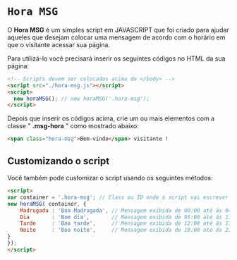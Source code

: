 # `Hora MSG`
O **Hora MSG** é um simples script em JAVASCRIPT que foi criado para ajudar aqueles que desejam colocar uma mensagem de acordo com o horário em que o visitante acessar sua página.

Para utilizá-lo você precisará inserir os seguintes códigos no HTML da sua página:

```html
<!-- Scripts devem ser colocados acima do </body> -->
<script src="./hora-msg.js"></script>
<script>
  new horaMSG(); // new horaMSG('.hora-msg');
</script>
```

Depois que inserir os códigos acima, crie um ou mais elementos com a classe " **.msg-hora** " como mostrado abaixo:

```html
<span class="hora-msg">Bem-vindo</span> visitante !
```

## Customizando o script

Você também pode customizar o script usando os seguintes métodos:

```html
<script>
var container = '.hora-msg'; // Class ou ID onde o script vai escrever o texto
new horaMSG( container, {
	Madrugada : 'Boa Madrugada', // Mensagem exibida de 00:00 até ás 04:59
	Dia       : 'Bom dia',       // Mensagem exibida de 05:00 até ás 11:59
	Tarde     : 'Boa tarde',     // Mensagem exibida de 12:00 até ás 17:59
	Noite     : 'Boa noite',     // Mensagem exibida de 18:00 até ás 23:59
}
});
</script>
```